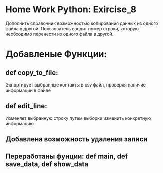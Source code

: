 # Home Work Python: Exircise_8
Дополнить справочник возможностью копирования данных из одного файла в другой. Пользователь вводит номер строки, которую необходимо перенести из одного файла в другой.
# Добавленыe Функции:
## def copy_to_file:
Экпортирует выбранные контакты в csv файл, проверяя наличие информации в файле
## def edit_line:
Изменяет выбранную строку путем выборки изменить конкретную информацию
## Добавлена возможность удаления записи
## Переработаны фунции: def main, def save_data, def show_data